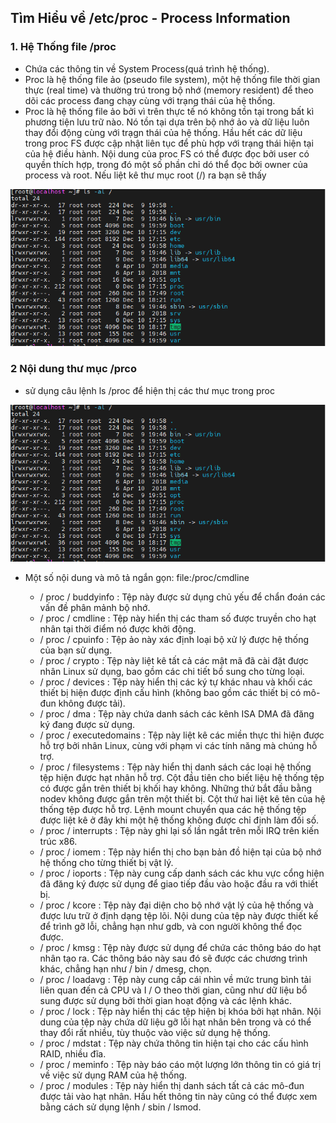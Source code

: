 ## Tìm Hiểu về /etc/proc - Process Information
### 1. Hệ Thống file /proc
- Chứa các thông tin về System Process(quá trình hệ thống).
- Proc là hệ thống file ảo (pseudo file system), một hệ thống file thời gian thực (real time) và thường trú trong bộ nhớ (memory resident) để theo dõi các process đang chạy cùng với trạng thái của hệ thống.
- Proc là hệ thống file ảo bởi vì trên thực tế nó không tồn tại trong bất kì phương tiện lưu trữ nào. Nó tồn tại dựa trên bộ nhớ ảo và dữ liệu luôn thay đổi động cùng với trạgn thái của hệ thống. Hầu hết các dữ liệu trong proc FS được cập nhật liên tục để phù hợp với trạng thái hiện tại của hệ điều hành. Nội dung của proc FS có thể được đọc bởi user có quyền thích hợp, trong đó một số phần chỉ dó thể đọc bởi owner của process và root. Nếu liệt kê thư mục root (/) ra bạn sẽ thấy
<img src = "img/t1.PNG">

### 2 Nội dung thư mục /prco
- sử dụng câu lệnh ls /proc để hiện thị các thư mục trong proc
<img src = "img/t1.PNG">

- Một số nội dung và mô tả ngắn gọn: file:/proc/cmdline

    + / proc / buddyinfo : Tệp này được sử dụng chủ yếu để chẩn đoán các vấn đề phân mảnh bộ nhớ.
    + / proc / cmdline : Tệp này hiển thị các tham số được truyền cho hạt nhân tại thời điểm nó được khởi động.
    + / proc / cpuinfo : Tệp ảo này xác định loại bộ xử lý được hệ thống của bạn sử dụng.
    + / proc / crypto : Tệp này liệt kê tất cả các mật mã đã cài đặt được nhân Linux sử dụng, bao gồm các chi tiết bổ sung cho từng loại.
    + / proc / devices : Tệp này hiển thị các ký tự khác nhau và khối các thiết bị hiện được định cấu hình (không bao gồm các thiết bị có mô-đun không được tải).
    + / proc / dma : Tệp này chứa danh sách các kênh ISA DMA đã đăng ký đang được sử dụng.
    + / proc / executedomains : Tệp này liệt kê các miền thực thi hiện được hỗ trợ bởi nhân Linux, cùng với phạm vi các tính năng mà chúng hỗ trợ.
    + / proc / filesystems : Tệp này hiển thị danh sách các loại hệ thống tệp hiện được hạt nhân hỗ trợ. Cột đầu tiên cho biết liệu hệ thống tệp có được gắn trên thiết bị khối hay không. Những thứ bắt đầu bằng nodev không được gắn trên một thiết bị. Cột thứ hai liệt kê tên của hệ thống tệp được hỗ trợ. Lệnh mount chuyển qua các hệ thống tệp được liệt kê ở đây khi một hệ thống không được chỉ định làm đối số.
    + / proc / interrupts : Tệp này ghi lại số lần ngắt trên mỗi IRQ trên kiến ​​trúc x86.
    + / proc / iomem : Tệp này hiển thị cho bạn bản đồ hiện tại của bộ nhớ hệ thống cho từng thiết bị vật lý.
    + / proc / ioports : Tệp này cung cấp danh sách các khu vực cổng hiện đã đăng ký được sử dụng để giao tiếp đầu vào hoặc đầu ra với thiết bị.
    + / proc / kcore : Tệp này đại diện cho bộ nhớ vật lý của hệ thống và được lưu trữ ở định dạng tệp lõi. Nội dung của tệp này được thiết kế để trình gỡ lỗi, chẳng hạn như gdb, và con người không thể đọc được.
    + / proc / kmsg : Tệp này được sử dụng để chứa các thông báo do hạt nhân tạo ra. Các thông báo này sau đó sẽ được các chương trình khác, chẳng hạn như / bin / dmesg, chọn.
    + / proc / loadavg : Tệp này cung cấp cái nhìn về mức trung bình tải liên quan đến cả CPU và I / O theo thời gian, cũng như dữ liệu bổ sung được sử dụng bởi thời gian hoạt động và các lệnh khác.
    + / proc / lock : Tệp này hiển thị các tệp hiện bị khóa bởi hạt nhân. Nội dung của tệp này chứa dữ liệu gỡ lỗi hạt nhân bên trong và có thể thay đổi rất nhiều, tùy thuộc vào việc sử dụng hệ thống.
    + / proc / mdstat : Tệp này chứa thông tin hiện tại cho các cấu hình RAID, nhiều đĩa.
    + / proc / meminfo : Tệp này báo cáo một lượng lớn thông tin có giá trị về việc sử dụng RAM của hệ thống.
    + / proc / modules : Tệp này hiển thị danh sách tất cả các mô-đun được tải vào hạt nhân. Hầu hết thông tin này cũng có thể được xem bằng cách sử dụng lệnh / sbin / lsmod.